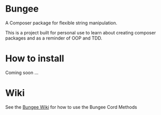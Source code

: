 # Bungee

A Composer package for flexible string manipulation. 

This is a project built for personal use to learn about creating composer packages and as a reminder of OOP and TDD.

# How to install

Coming soon ... 

# Wiki

See the [Bungee Wiki](https://github.com/ckdrew670/bungee/wiki/Bungee-Wiki) for how to use the Bungee Cord Methods
